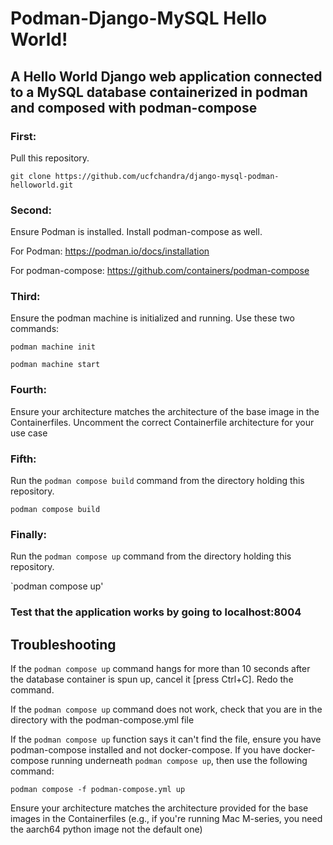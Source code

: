 # Podman-Django-MySQL Hello World!

## A Hello World Django web application connected to a MySQL database containerized in podman and composed with podman-compose

### First:
Pull this repository.

`git clone https://github.com/ucfchandra/django-mysql-podman-helloworld.git`

### Second:
Ensure Podman is installed. Install podman-compose as well.

For Podman:
https://podman.io/docs/installation

For podman-compose:
https://github.com/containers/podman-compose

### Third:
Ensure the podman machine is initialized and running. Use these two commands:

`podman machine init`

`podman machine start`

### Fourth:
Ensure your architecture matches the architecture of the base image in the Containerfiles. Uncomment the correct Containerfile architecture for your use case

### Fifth:
Run the `podman compose build` command from the directory holding this repository. 

`podman compose build`

### Finally:
Run the `podman compose up` command from the directory holding this repository.

`podman compose up'

### Test that the application works by going to localhost:8004

## Troubleshooting

If the `podman compose up` command hangs for more than 10 seconds after the database container is spun up, cancel it [press Ctrl+C]. Redo the command. 

If the `podman compose up` command does not work, check that you are in the directory with the podman-compose.yml file

If the `podman compose up` function says it can't find the file, ensure you have podman-compose installed and not docker-compose. If you have docker-compose running underneath `podman compose up`, then use the following command:

`podman compose -f podman-compose.yml up`

Ensure your architecture matches the architecture provided for the base images in the Containerfiles (e.g., if you're running Mac M-series, you need the aarch64 python image not the default one)

